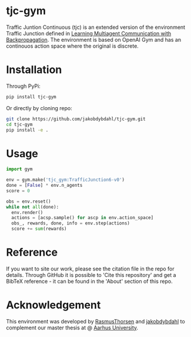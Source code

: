 # tjc-gym

Traffic Juntion Continuous (tjc) is an extended version of the environment Traffic Junction defined in [Learning Multiagent Communication
with Backpropagation](https://arxiv.org/pdf/1605.07736.pdf). The environment is based on OpenAI Gym and has an continouos action space where the original is discrete.

# Installation

Through PyPi:

```bash
pip install tjc-gym
```

Or directly by cloning repo:

```bash
git clone https://github.com/jakobdybdahl/tjc-gym.git
cd tjc-gym
pip install -e .
```

# Usage

```python
import gym

env = gym.make('tjc_gym:TrafficJunction6-v0')
done = [False] * env.n_agents
score = 0

obs = env.reset()
while not all(done):
  env.render()
  actions = [acsp.sample() for ascp in env.action_space]
  obs_, rewards, done, info = env.step(actions)
  score += sum(rewards)


```

# Reference

If you want to site our work, please see the citation file in the repo for details. Through GitHub it is possible to 'Cite this repository' and get a BibTeX reference - it can be found in the 'About' section of this repo.

# Acknowledgement

This environment was developed by [RasmusThorsen](https://github.com/RasmusThorsen) and [jakobdybdahl](https://github.com/jakobdybdahl) to complement our master thesis at @ [Aarhus University](https://www.au.dk/).

